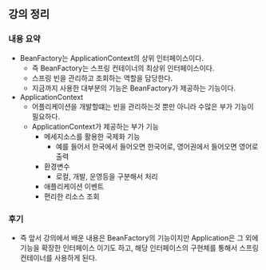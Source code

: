 ## 강의 정리
### 내용 요약
- BeanFactory는 ApplicationContext의 상위 인터페이스이다.
    - 즉 BeanFactory는 스프링 컨테이너의 최상위 인터페이스이다.
    - 스프링 빈을 관리하고 조회하는 역할을 담당한다.
    - 지금까지 사용한 대부분의 기능은 BeanFactory가 제공하는 기능이다.
- ApplicationContext
    - 어플리케이션을 개발할떄는 빈을 관리하는것 뿐만 아니라 수많은 부가 기능이 필요하다.
    - ApplicationContext가 제공하는 부가 기능
        - 메세지소스를 활용한 국제화 기능
            - 예를 들어서 한국에서 들어오면 한국어로, 영어권에서 들어오면 영어로 출력
        - 환경변수
            - 로컬, 개발, 운영등을 구분해서 처리
        - 애플리케이션 이벤트
        - 편리한 리소스 조회

### 후기
- 즉 앞서 강의에서 배운 내용은 BeanFactory의 기능이지만 Application은 그 외에 기능을 확장한 인터페이스 이기도 하고, 해당 인터페이스의 구현체를 통해서 스프링 컨테이너를 사용하게 된다.